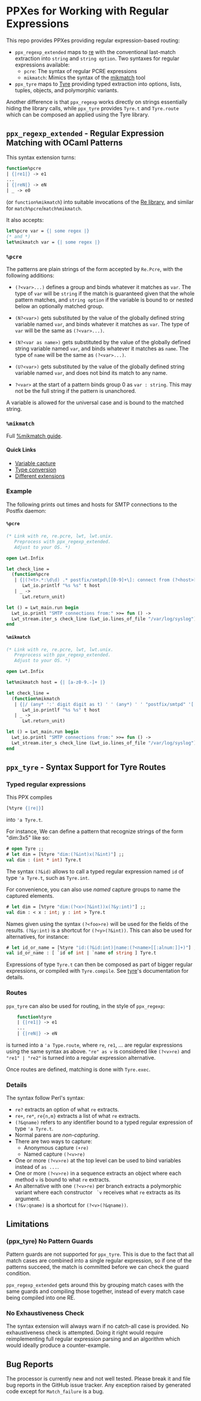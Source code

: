 # PPXes for Working with Regular Expressions

This repo provides PPXes providing regular expression-based routing:

- `ppx_regexp_extended` maps to [re][] with the conventional last-match extraction
  into `string` and `string option`. Two syntaxes for regular expressions available:
  - `pcre`: The syntax of regular PCRE expressions
  - `mikmatch`: Mimics the syntax of the [mikmatch](https://mjambon.github.io/mjambon2016/mikmatch-manual.html) tool
- `ppx_tyre` maps to [Tyre][tyre] providing typed extraction into options,
  lists, tuples, objects, and polymorphic variants.

Another difference is that `ppx_regexp` works directly on strings
essentially hiding the library calls, while `ppx_tyre` provides `Tyre.t` and
`Tyre.route` which can be composed an applied using the Tyre library.

## `ppx_regexp_extended` - Regular Expression Matching with OCaml Patterns

This syntax extension turns:
```ocaml
function%pcre
| {|re1|} -> e1
...
| {|reN|} -> eN
| _ -> e0
```
(or `function%mikmatch`) into suitable invocations of the [Re library][re], and similar for `match%pcre`/`match%mikmatch`.

It also accepts:
```ocaml
let%pcre var = {| some regex |}
(* and *)
let%mikmatch var = {| some regex |}
```

### `%pcre`

The patterns are plain strings of the form accepted by `Re.Pcre`, with the following additions:

  - `(?<var>...)` defines a group and binds whatever it matches as `var`.
    The type of `var` will be `string` if the match is guaranteed given that
    the whole pattern matches, and `string option` if the variable is bound
    to or nested below an optionally matched group.

  - `(N?<var>)` gets substituted by the value of the globally defined string variable named `var`,
    and binds whatever it matches as `var`.
    The type of `var` will be the same as `(?<var>...)`.

  - `(N?<var as name>)` gets substituted by the value of the globally defined string variable named `var`,
    and binds whatever it matches as `name`.
    The type of `name` will be the same as `(?<var>...)`.

  - `(U?<var>)` gets substituted by the value of the globally defined string variable named `var`,
    and does not bind its match to any name.

  - `?<var>` at the start of a pattern binds group 0 as `var : string`.
    This may not be the full string if the pattern is unanchored.

A variable is allowed for the universal case and is bound to the matched
string.

### `%mikmatch`

Full [%mikmatch guide](./MIK.md).

#### Quick Links
- [Variable capture](./MIK.md#variable-capture)
- [Type conversion](./MIK.md#type-conversion)
- [Different extensions](./MIK.md#alternatives)

### Example

The following prints out times and hosts for SMTP connections to the Postfix daemon:

#### `%pcre`
```ocaml
(* Link with re, re.pcre, lwt, lwt.unix.
   Preprocess with ppx_regexp_extended.
   Adjust to your OS. *)

open Lwt.Infix

let check_line =
  (function%pcre
   | {|(?<t>.*:\d\d) .* postfix/smtpd\[[0-9]+\]: connect from (?<host>[a-z0-9.-]+)|} ->
      Lwt_io.printlf "%s %s" t host
   | _ ->
      Lwt.return_unit)

let () = Lwt_main.run begin
  Lwt_io.printl "SMTP connections from:" >>= fun () ->
  Lwt_stream.iter_s check_line (Lwt_io.lines_of_file "/var/log/syslog")
end
```

#### `%mikmatch`
```ocaml
(* Link with re, re.pcre, lwt, lwt.unix.
   Preprocess with ppx_regexp_extended.
   Adjust to your OS. *)

open Lwt.Infix

let%mikmatch host = {| [a-z0-9.-]+ |}

let check_line =
  (function%mikmatch
   | {|/ (any* ':' digit digit as t) ' ' (any*) ' ' "postfix/smtpd" '[' digit+ ']' ": connect from " (host) /|} ->
      Lwt_io.printlf "%s %s" t host
   | _ ->
      Lwt.return_unit)

let () = Lwt_main.run begin
  Lwt_io.printl "SMTP connections from:" >>= fun () ->
  Lwt_stream.iter_s check_line (Lwt_io.lines_of_file "/var/log/syslog")
end
```

## `ppx_tyre` - Syntax Support for Tyre Routes

### Typed regular expressions

This PPX compiles
```ocaml
[%tyre {|re|}]
```
into `'a Tyre.t`.

For instance, We can define a pattern that recognize strings of the form "dim:3x5" like so:

```ocaml
# open Tyre ;;
# let dim = [%tyre "dim:(?&int)x(?&int)"] ;;
val dim : (int * int) Tyre.t
```

The syntax `(?&id)` allows to call a typed regular expression named `id` of type `'a Tyre.t`, such as `Tyre.int`.

For convenience, you can also use *named* capture groups to name the captured elements.
```ocaml
# let dim = [%tyre "dim:(?<x>(?&int))x(?&y:int)"] ;;
val dim : < x : int; y : int > Tyre.t
```

Names given using the syntax `(?<foo>re)` will be used for the fields
of the results. `(?&y:int)` is a shortcut for `(?<y>(?&int))`.
This can also be used for alternatives, for instance:

```ocaml
# let id_or_name = [%tyre "id:(?&id:int)|name:(?<name>[[:alnum:]]+)"] ;;
val id_or_name : [ `id of int | `name of string ] Tyre.t
```

Expressions of type `Tyre.t` can then be composed as part of bigger regular
expressions, or compiled with `Tyre.compile`. 
See [tyre][]'s documentation for details.

### Routes

`ppx_tyre` can also be used for routing, in the style of `ppx_regexp`:

```ocaml
    function%tyre
    | {|re1|} -> e1
    ...
    | {|reN|} -> eN
```

is turned into a `'a Type.route`, where `re`, `re1`, ... are regular expressions
using the same syntax as above. `"re" as v` is considered like `(?<v>re)` and
`"re1" | "re2"` is turned into a regular expression alternative.

Once routes are defined, matching is done with `Tyre.exec`.

### Details

The syntax follow Perl's syntax:

- `re?` extracts an option of what `re` extracts.
- `re+`, `re*`, `re{n,m}` extracts a list of what `re` extracts.
- `(?&qname)` refers to any identifier bound to a typed regular expression
  of type `'a Tyre.t`.
- Normal parens are *non-capturing*.
- There are two ways to capture:
  - Anonymous capture `(+re)`
  - Named capture `(?<v>re)`
- One or more `(?<v>re)` at the top level can be used to bind variables
  instead of `as ...`.
- One or more `(?<v>re)` in a sequence extracts an object where each method
  `v` is bound to what `re` extracts.
- An alternative with one `(?<v>re)` per branch extracts a polymorphic
  variant where each constructor `` `v`` receives what `re` extracts as its
  argument.
- `(?&v:qname)` is a shortcut for `(?<v>(?&qname))`.

## Limitations

### (ppx_tyre) No Pattern Guards

Pattern guards are not supported for `ppx_tyre`.
This is due to the fact that all match cases are combined into a single regular expression, so if one of the
patterns succeed, the match is committed before we can check the guard
condition.

`ppx_regexp_extended` gets around this by grouping match cases with the same guards and compiling those together, instead
of every match case being compiled into one RE.


### No Exhaustiveness Check

The syntax extension will always warn if no catch-all case is provided.  No
exhaustiveness check is attempted.  Doing it right would require
reimplementing full regular expression parsing and an algorithm which would
ideally produce a counter-example.

## Bug Reports

The processor is currently new and not well tested.  Please break it and
file bug reports in the GitHub issue tracker.  Any exception raised by
generated code except for `Match_failure` is a bug.

[re]: https://github.com/ocaml/ocaml-re
[tyre]: https://github.com/Drup/tyre
